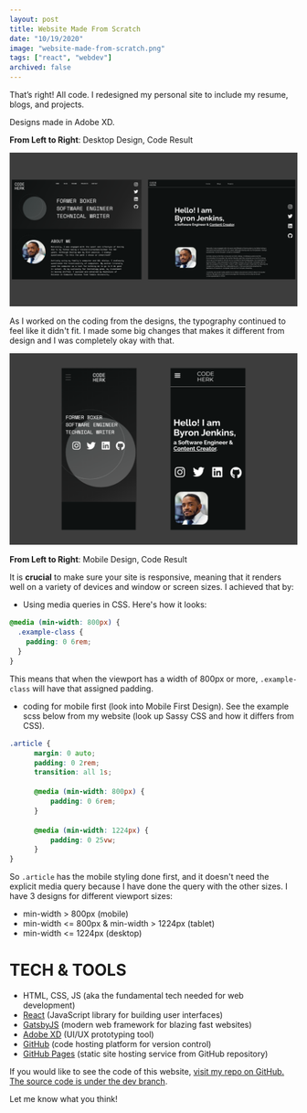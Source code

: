 ```yaml
---
layout: post
title: Website Made From Scratch
date: "10/19/2020"
image: "website-made-from-scratch.png"
tags: ["react", "webdev"]
archived: false
---
```

That’s right! All code. I redesigned my personal site to include my resume, blogs, and projects.

Designs made in Adobe XD.

**From Left to Right**: Desktop Design, Code Result

![Adobe XD Desktop Design](../images/wmfs-desktop.png)

As I worked on the coding from the designs, the typography continued to feel like it didn't fit. I made some big changes that makes it different from design and I was completely okay with that.

![Adobe XD Mobile Design](../images/wmfs-mobile.png)
  
**From Left to Right**: Mobile Design, Code Result

It is **crucial** to make sure your site is responsive, meaning that it renders well on a variety of devices and window or screen sizes. I achieved that by: 

- Using media queries in CSS. Here's how it looks:

``` scss
@media (min-width: 800px) {
  .example-class {
    padding: 0 6rem;
  }
}
``` 
This means that when the viewport has a width of 800px or more, ```.example-class``` will have that assigned padding.

- coding for mobile first (look into Mobile First Design). See the example scss below from my website (look up Sassy CSS and how it differs from CSS). 
``` scss
.article {
      margin: 0 auto;
      padding: 0 2rem;
      transition: all 1s;
      
      @media (min-width: 800px) {
          padding: 0 6rem;
      }
    
      @media (min-width: 1224px) {
          padding: 0 25vw;
      }
}
```
So ```.article``` has the mobile styling done first, and it doesn't need the explicit media query because I have done the query with the other sizes. I have 3 designs for different viewport sizes:
  - min-width > 800px (mobile)
  - min-width <= 800px & min-width > 1224px (tablet)
  - min-width <= 1224px (desktop)


# TECH & TOOLS
- HTML, CSS, JS 
  (aka the fundamental tech needed for web development)
- [React](https://reactjs.org/) 
   (JavaScript library for building user interfaces)
- [GatsbyJS](https://www.gatsbyjs.com/)
   (modern web framework for blazing fast websites)
- [Adobe XD](https://www.adobe.com/products/xd.html)
   (UI/UX prototyping tool)
- [GitHub](https://github.com/)
   (code hosting platform for version control)
- [GitHub Pages](https://pages.github.com/)
   (static site hosting service from GitHub repository)

If you would like to see the code of this website, [visit my repo on GitHub. The source code is under the dev branch](https://github.com/codeherk/codeherk.github.io/tree/dev).

Let me know what you think!
